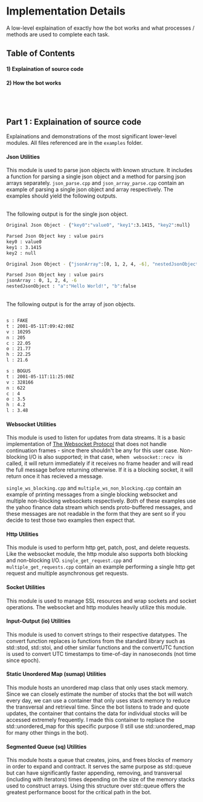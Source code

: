 # Implementation Details
A low-level explaination of exactly how the bot works and what processes / methods are used to complete each task.

## Table of Contents
#### 1) Explaination of source code
#### 2) How the bot works

<br/></br>

## Part 1 : Explaination of source code
Explainations and demonstrations of the most significant lower-level modules. All files referenced are in the <code/>examples</code> folder.

#### Json Utilities
This module is used to parse json objects with known structure. It includes a function for parsing a single json object and a method for parsing json arrays separately. <code/>json_parse.cpp</code> and <code/>json_array_parse.cpp</code> contain an example of parsing a single json object and array respectively. The examples should yield the following outputs.

<br> The following output is for the single json object.

```bash
Original Json Object - {"key0":"value0", "key1":3.1415, "key2":null}

Parsed Json Object key : value pairs
key0 : value0
key1 : 3.1415
key2 : null

Original Json Object - {"jsonArray":[0, 1, 2, 4, -6], "nestedJsonObject":{"a":"Hello World!", "b":false}}

Parsed Json Object key : value pairs
jsonArray : 0, 1, 2, 4, -6
nestedJsonObject : "a":"Hello World!", "b":false
```

<br> The following output is for the array of json objects.

```bash

s : FAKE
t : 2001-05-11T:09:42:00Z
v : 10295
n : 205
c : 22.05
o : 21.77
h : 22.25
l : 21.6

s : BOGUS
t : 2001-05-11T:11:25:00Z
v : 328166
n : 622
c : 4
o : 3.5
h : 4.2
l : 3.48
```

#### Websocket Utilities
This module is used to listen for updates from data streams. It is a basic implementation of [The Websocket Protocol](https://datatracker.ietf.org/doc/html/rfc6455) that does not handle continuation frames - since there shouldn't be any for this user case. Non-blocking I/O is also supported; in that case, when <code/> websocket::recv </code> is called, it will return immediately if it receives no frame header and will read the full message before returning otherwise. If it is a blocking socket, it will return once it has recieved a message. <br>

<code/>single_ws_blocking.cpp</code> and <code/>multiple_ws_non_blocking.cpp</code> contain an example of printing messages from a single blocking websocket and multiple non-blocking websockets respectively. Both of these examples use the yahoo finance data stream which sends proto-buffered messages, and these messages are not readable in the form that they are sent so if you decide to test those two examples then expect that.

#### Http Utilities
This module is used to perform http get, patch, post, and delete requests. Like the websocket module, the http module also supports both blocking and non-blocking I/O. <code/>single_get_request.cpp</code> and <code/>multiple_get_requests.cpp</code> contain an example performing a single http get request and multiple asynchronous get requests. <br>

#### Socket Utilities
This module is used to manage SSL resources and wrap sockets and socket operations. The websocket and http modules heavily utilize this module. <br>

#### Input-Output (io) Utilities
This module is used to convert strings to their respective datatypes. The convert function replaces io functions from the standard library such as std::stod, std::stoi, and other similar functions and the convertUTC function is used to convert UTC timestamps to time-of-day in nanoseconds (not time since epoch). <br>

#### Static Unordered Map (sumap) Utilities
This module hosts an unordered map class that only uses stack memory. Since we can closely estimate the number of stocks that the bot will watch every day, we can use a container that only uses stack memory to reduce the transversal and retrieval time. Since the bot listens to trade and quote updates, the container that contains the data for individual stocks will be accessed extremely frequently. I made this container to replace the std::unordered_map for this specific purpose (I still use std::unordered_map for many other things in the bot). <br>

#### Segmented Queue (sq) Utilities
This module hosts a queue that creates, joins, and frees blocks of memory in order to expand and contract. It serves the same purpose as std::queue but can have significantly faster appending, removing, and transversal (including with iterators) times depending on the size of the memory stacks used to construct arrays. Using this structure over std::queue offers the greatest performance boost for the critical path in the bot. <br>
